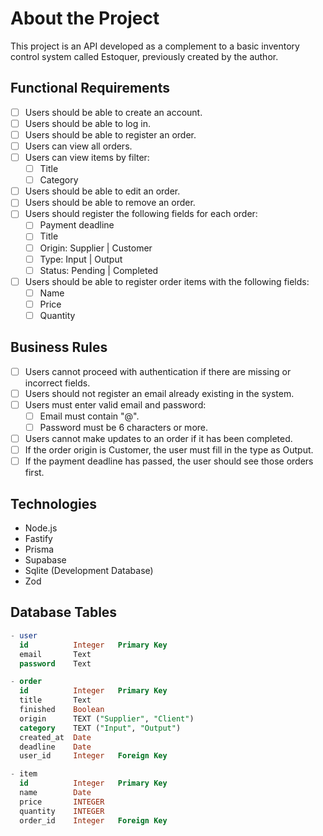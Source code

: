 # About the Project

This project is an API developed as a complement to a basic inventory control system called Estoquer, previously created by the author.

## Functional Requirements

- [ ] Users should be able to create an account.
- [ ] Users should be able to log in.
- [ ] Users should be able to register an order.
- [ ] Users can view all orders.
- [ ] Users can view items by filter:
  - [ ] Title
  - [ ] Category
- [ ] Users should be able to edit an order.
- [ ] Users should be able to remove an order.
- [ ] Users should register the following fields for each order:
  - [ ] Payment deadline
  - [ ] Title
  - [ ] Origin: Supplier | Customer
  - [ ] Type: Input | Output
  - [ ] Status: Pending | Completed
- [ ] Users should be able to register order items with the following fields:
  - [ ] Name
  - [ ] Price
  - [ ] Quantity

## Business Rules

- [ ] Users cannot proceed with authentication if there are missing or incorrect fields.
- [ ] Users should not register an email already existing in the system.
- [ ] Users must enter valid email and password:
  - [ ] Email must contain "@".
  - [ ] Password must be 6 characters or more.
- [ ] Users cannot make updates to an order if it has been completed.
- [ ] If the order origin is Customer, the user must fill in the type as Output.
- [ ] If the payment deadline has passed, the user should see those orders first.

## Technologies

- Node.js
- Fastify
- Prisma
- Supabase
- Sqlite (Development Database)
- Zod

## Database Tables

```sql
- user
  id          Integer   Primary Key
  email       Text
  password    Text

- order
  id          Integer   Primary Key
  title       Text
  finished    Boolean
  origin      TEXT ("Supplier", "Client")
  category    TEXT ("Input", "Output")
  created_at  Date
  deadline    Date
  user_id     Integer   Foreign Key

- item
  id          Integer   Primary Key
  name        Date
  price       INTEGER
  quantity    INTEGER
  order_id    Integer   Foreign Key
```
